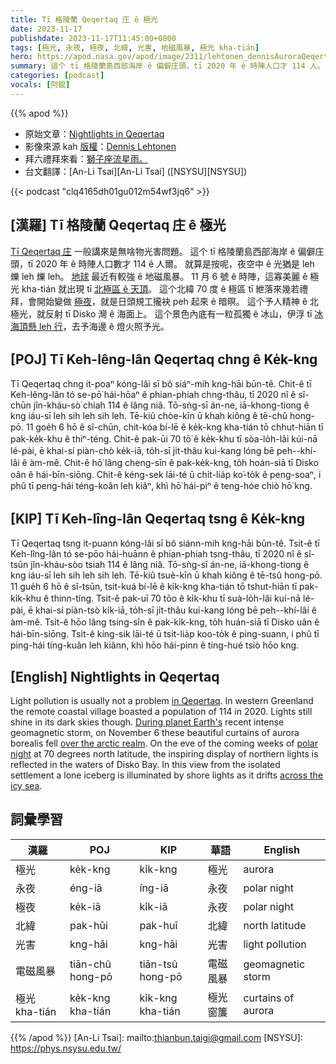 ```yaml
---
title: Tī 格陵蘭 Qeqertaq 庄 ê 極光
date: 2023-11-17
publishdate: 2023-11-17T11:45:00+0800
tags: [極光, 永夜, 極夜, 北緯, 光害, 地磁風暴, 極光 kha-tián]
hero: https://apod.nasa.gov/apod/image/2311/lehtonen_dennisAuroraQeqertaq2_1200.jpg
summary: 這个 tī 格陵蘭島西部海岸 ê 偏僻庄頭，tī 2020 年 ê 時陣人口才 114 人。
categories: [podcast]
vocals: [阿錕]
---
```


{{% apod %}}

- 原始文章：[Nightlights in Qeqertaq](https://apod.nasa.gov/apod/ap231117.html)
- 影像來源 kah [版權][copyright]：[Dennis Lehtonen](https://denniina.com/)
- 拜六禮拜來看：[獅子座流星雨。](https://earthsky.org/astronomy-essentials/everything-you-need-to-know-leonid-meteor-shower/)
- 台文翻譯：[An-Li Tsai][An-Li Tsai] ([NSYSU][NSYSU])

{{< podcast "clq4165dh01gu012m54wf3jq6" >}}

## [漢羅] Tī 格陵蘭 Qeqertaq 庄 ê 極光
[Tī Qeqertaq 庄][in Qeqertaq] 一般講來是無啥物光害問題。
這个 tī 格陵蘭島西部海岸 ê 偏僻庄頭，tī 2020 年 ê 時陣人口數才 114 ê 人爾。
就算是按呢，夜空中 ê 光猶是 leh 爍 leh 爍 leh。
[地球][During planet Earth's] 最近有較強 ê 地磁風暴。
11 月 6 號 ê 時陣，這寡美麗 ê 極光 kha-tián 就出現 tī [北極區 ê 天頂][over the arctic realm]。
這个北緯 70 度 ê 極區 tī 紲落來幾若禮拜，會開始變做 [極夜][polar night]，就是日頭規工攏袂 peh 起來 ê 暗暝。
這个予人精神 ê 北極光，就反射 tī Disko 灣 ê 海面上。
這个景色內底有一粒孤獨 ê 冰山，伊浮 tī [冰海頂懸 leh 行][across the icy sea]，去予海邊 ê 燈火照予光。

## [POJ] Tī Keh-lêng-lân Qeqertaq chng ê Ke̍k-kng
Tī Qeqertaq chng it-poaⁿ kóng-lâi sī bô siáⁿ-mih kng-hāi būn-tê.
Chit-ê tī Keh-lêng-lân tó se-pō͘ hái-hōaⁿ ê phian-phiah chng-thâu, tī 2020 nî ê sî-chūn jîn-kháu-sò͘ chiah 114 ê lâng niâ.
Tō-sǹg-sī án-ne, iā-khong-tiong ê kng iáu-sī leh sih leh sih leh.
Tē-kiû chòe-kīn ū khah kiông ê tē-chû hong-pō.
11 goe̍h 6 hō ê sî-chūn, chit-kóa bí-lē ê ke̍k-kng kha-tián tō chhut-hiān tī pak-ke̍k-khu ê thiⁿ-téng.
Chit-ê pak-ūi 70 tō͘ ê ke̍k-khu tī sòa-lo̍h-lâi kúi-nā lé-pài, ē khai-sí piàn-chò ke̍k-iā, to̍h-sī ji̍t-thâu kui-kang lóng bē peh--khí-lâi ê àm-mê.
Chit-ê hō͘ lâng cheng-sîn ê pak-ke̍k-kng, to̍h hoán-siā tī Disko oân ê hái-bīn-siōng.
Chit-ê kéng-sek lāi-té ū chi̍t-lia̍p ko͘-to̍k ê peng-soaⁿ, i phû tī peng-hái téng-koân leh kiâⁿ, khì hō͘ hái-piⁿ ê teng-hóe chiò hō͘ kng.

## [KIP] Tī Keh-lîng-lân Qeqertaq tsng ê Ke̍k-kng
Tī Qeqertaq tsng it-puann kóng-lâi sī bô siánn-mih kng-hāi būn-tê.
Tsit-ê tī Keh-lîng-lân tó se-pōo hái-huānn ê phian-phiah tsng-thâu, tī 2020 nî ê sî-tsūn jîn-kháu-sòo tsiah 114 ê lâng niâ.
Tō-sǹg-sī án-ne, iā-khong-tiong ê kng iáu-sī leh sih leh sih leh.
Tē-kiû tsuè-kīn ū khah kiông ê tē-tsû hong-pō.
11 gue̍h 6 hō ê sî-tsūn, tsit-kuá bí-lē ê ki̍k-kng kha-tián tō tshut-hiān tī pak-ki̍k-khu ê thinn-tíng.
Tsit-ê pak-uī 70 tōo ê ki̍k-khu tī suà-lo̍h-lâi kuí-nā lé-pài, ē khai-sí piàn-tsò ki̍k-iā, to̍h-sī ji̍t-thâu kui-kang lóng bē peh--khí-lâi ê àm-mê.
Tsit-ê hōo lâng tsing-sîn ê pak-ki̍k-kng, to̍h huán-siā tī Disko uân ê hái-bīn-siōng.
Tsit-ê kíng-sik lāi-té ū tsi̍t-lia̍p koo-to̍k ê ping-suann, i phû tī ping-hái tíng-kuân leh kiânn, khì hōo hái-pinn ê ting-hué tsiò hōo kng.

## [English] Nightlights in Qeqertaq
Light pollution is usually not a problem [in Qeqertaq][in Qeqertaq].
In western Greenland the remote coastal village boasted a population of 114 in 2020.
Lights still shine in its dark skies though.
[During planet Earth's][During planet Earth's] recent intense geomagnetic storm, on November 6 these beautiful curtains of aurora borealis fell [over the arctic realm][over the arctic realm].
On the eve of the coming weeks of [polar night][polar night] at 70 degrees north latitude, the inspiring display of northern lights is reflected in the waters of Disko Bay.
In this view from the isolated settlement a lone iceberg is illuminated by shore lights as it drifts [across the icy sea][across the icy sea].

## 詞彙學習

|漢羅|POJ|KIP|華語|English|
|-|-|-|-|-|
|極光|ke̍k-kng|ki̍k-kng|極光|aurora|
|永夜|éng-iā|íng-iā|永夜|polar night|
|極夜|ke̍k-iā|ki̍k-iā|永夜|polar night|
|北緯|pak-hūi|pak-huī|北緯|north latitude|
|光害|kng-hāi|kng-hāi|光害|light pollution|
|電磁風暴|tiān-chû hong-pō|tiān-tsû hong-pō|電磁風暴|geomagnetic storm|
|極光 kha-tián|ke̍k-kng kha-tián|ki̍k-kng kha-tián|極光窗簾|curtains of aurora|

{{% /apod %}}
[An-Li Tsai]: mailto:thianbun.taigi@gmail.com
[NSYSU]: https://phys.nsysu.edu.tw/

[copyright]: https://apod.nasa.gov/apod/fap/lib/about_apod.html#srapply
[License]: https://creativecommons.org/licenses/by/2.0/

[in Qeqertaq]:https://denniina.com/gallery/23-24
[During planet Earth's]:https://www.nasa.gov/image-article/nasa-sounding-rocket-launches-into-alaskan-aurora/
[over the arctic realm]:https://www.instagram.com/p/CzVRGZlMyu_/
[polar night]:https://www.timeanddate.com/astronomy/polar-night.html
[across the icy sea]:https://earthobservatory.nasa.gov/images/150801/thinning-of-the-northeast-greenland-ice-stream
